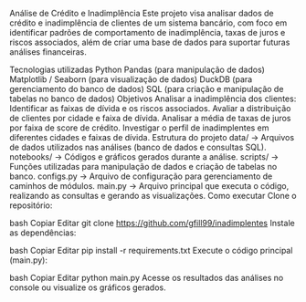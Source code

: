 Análise de Crédito e Inadimplência
Este projeto visa analisar dados de crédito e inadimplência de clientes de um sistema bancário, com foco em identificar padrões de comportamento de inadimplência, taxas de juros e riscos associados, além de criar uma base de dados para suportar futuras análises financeiras.

Tecnologias utilizadas
Python
Pandas (para manipulação de dados)
Matplotlib / Seaborn (para visualização de dados)
DuckDB (para gerenciamento do banco de dados)
SQL (para criação e manipulação de tabelas no banco de dados)
Objetivos
Analisar a inadimplência dos clientes: Identificar as faixas de dívida e os riscos associados.
Avaliar a distribuição de clientes por cidade e faixa de dívida.
Analisar a média de taxas de juros por faixa de score de crédito.
Investigar o perfil de inadimplentes em diferentes cidades e faixas de dívida.
Estrutura do projeto
data/ → Arquivos de dados utilizados nas análises (banco de dados e consultas SQL).
notebooks/ → Códigos e gráficos gerados durante a análise.
scripts/ → Funções utilizadas para manipulação de dados e criação de tabelas no banco.
configs.py → Arquivo de configuração para gerenciamento de caminhos de módulos.
main.py → Arquivo principal que executa o código, realizando as consultas e gerando as visualizações.
Como executar
Clone o repositório:

bash
Copiar
Editar
git clone https://github.com/gfill99/inadimplentes
Instale as dependências:

bash
Copiar
Editar
pip install -r requirements.txt
Execute o código principal (main.py):

bash
Copiar
Editar
python main.py
Acesse os resultados das análises no console ou visualize os gráficos gerados.
